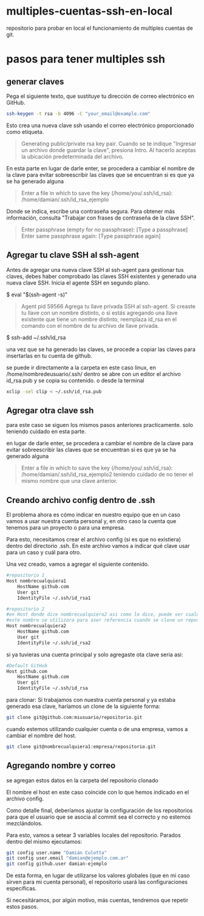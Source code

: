 # multiples-cuentas-ssh-en-local
repositorio para probar en local el funcionamiento de multiples cuentas de git.

# pasos para tener multiples ssh
## generar claves
Pega el siguiente texto, que sustituye tu dirección de correo electrónico en GitHub.

```sh
ssh-keygen -t rsa -b 4096 -C "your_email@example.com"
```

Esto crea una nueva clave ssh usando el correo electrónico proporcionado como etiqueta.

> Generating public/private rsa key pair.
Cuando se te indique "Ingresar un archivo donde guardar la clave", presiona Intro. Al hacerlo aceptas la ubicación predeterminada del archivo.

En esta parte en lugar de darle enter, se procedera a cambiar el nombre de la clave para evitar sobreescribir las claves que se encuentran si es que ya se ha generado alguna
> Enter a file in which to save the key (/home/you/.ssh/id_rsa): /home/damian/.ssh/id_rsa_ejemplo


Donde se indica, escribe una contraseña segura. Para obtener más información, consulta "Trabajar con frases de contraseña de la clave SSH".

> Enter passphrase (empty for no passphrase): [Type a passphrase]
> Enter same passphrase again: [Type passphrase again]

## Agregar tu clave SSH al ssh-agent
Antes de agregar una nueva clave SSH al ssh-agent para gestionar tus claves, debes haber comprobado las claves SSH existentes y generado una nueva clave SSH.
Inicia el agente SSH en segundo plano.

$ eval "$(ssh-agent -s)"
> Agent pid 59566
Agrega tu llave privada SSH al ssh-agent. Si creaste tu llave con un nombre distinto, o si estás agregando una llave existente que tiene un nombre distinto, reemplaza id_rsa en el comando con el nombre de tu archivo de llave privada.

$ ssh-add ~/.ssh/id_rsa

una vez que se ha generado las claves, se procede a copiar las claves para insertarlas en tu cuenta de github.

se puede ir directamente a la carpeta en este caso linux, en /home/nombredeusuario/.ssh/
dentro se abre con un editor el archivo id_rsa.pub y se copia su contenido.
o desde la terminal
```sh
xclip -sel clip < ~/.ssh/id_rsa.pub
```

## Agregar otra clave ssh
para este caso se siguen los mismos pasos anteriores practicamente.
solo teniendo cuidado en esta parte.

en lugar de darle enter, se procedera a cambiar el nombre de la clave para evitar sobreescribir las claves que se encuentran si es que ya se ha generado alguna
> Enter a file in which to save the key (/home/you/.ssh/id_rsa): /home/damian/.ssh/id_rsa_ejemplo2
teniendo cuidado de no tener el mismo nombre que una clave anterior.

## Creando archivo config dentro de .ssh
El problema ahora es cómo indicar en nuestro equipo que en un caso vamos a usar nuestra cuenta personal y, en otro caso la cuenta que tenemos para un proyecto o para una empresa.

Para esto, necesitamos crear el archivo config (si es que no existiera) dentro del directorio .ssh. En este archivo vamos a indicar qué clave usar para un caso y cuál para otro.

Una vez creado, vamos a agregar el siguiente contenido.

```sh
#repositorio 1
Host nombrecualquiera1
    HostName github.com
    User git
    IdentityFile ~/.ssh/id_rsa1

#repositorio 2
#en Host donde dice nombrecualquiera2 asi como lo dice, puede ser cualquier nombre
#este nombre se utilizara para aser referencia cuando se clone un repositorio y se le indicara que clave ssh se usara
Host nombrecualquiera2
    HostName github.com
    User git
    IdentityFile ~/.ssh/id_rsa2
```
si ya tuvieras una cuenta principal y solo agregaste ota clave seria asi:

```sh
#Default GitHub
Host github.com
    HostName github.com
    User git
    IdentityFile ~/.ssh/id_rsa
```

para clonar:
Si trabajamos con nuestra cuenta personal y ya estaba generado esa clave, haríamos un clone de la siguiente forma:
```sh
git clone git@github.com:miusuario/repositorio.git
```

cuando estemos utilizando cualquier cuenta o de una empresa, vamos a cambiar el nombre del host.
```sh
git clone git@nombrecualquiera1:empresa/repositorio.git
```

## Agregando nombre y correo 
se agregan estos datos en la carpeta del repositorio clonado

El nombre el host en este caso coincide con lo que hemos indicado en el archivo config.

Como detalle final, deberíamos ajustar la configuración de los repositorios para que el usuario que se asocia al commit sea el correcto y no estemos mezclándolos.

Para esto, vamos a setear 3 variables locales del repositorio. Parados dentro del mismo ejecutamos:

```sh
git config user.name "Damián Culotta"
git config user.email "damian@ejemplo.com.ar"
git config github.user damian-ejemplo
```

De esta forma, en lugar de utilizarse los valores globales (que en mi caso sirven para mi cuenta personal), el repositorio usará las configuraciones específicas.

Si necesitáramos, por algún motivo, más cuentas, tendremos que repetir estos pasos.
